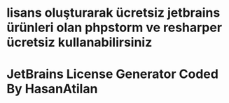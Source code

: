 # lisans oluşturarak ücretsiz jetbrains ürünleri olan phpstorm ve resharper ücretsiz kullanabilirsiniz 
# JetBrains License Generator Coded By HasanAtilan
